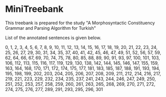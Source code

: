 # MiniTreebank
This treebank is prepared for the study "A Morphosyntactic Constituency Grammar and Parsing Algorithm for Turkish"

List of the annotated sentences is given below.

0, 1, 2, 3, 4, 5, 6, 7, 8, 9, 10, 11, 12, 13, 14, 15, 16, 17, 18, 19, 
20, 21, 22, 23, 24, 25, 26, 27, 29, 30, 31, 34, 35, 37, 40, 41, 42, 45, 
46, 47, 49, 51, 52, 56, 57, 59, 62, 64, 66, 67, 69, 70, 74, 75, 78, 80, 
85, 88, 89, 90, 91, 93, 97, 100, 101, 103, 106, 112, 113, 115, 116, 117, 
119, 129, 130, 138, 142, 144, 145, 146, 147, 155, 159, 163, 164, 168, 170, 
171, 172, 174, 175, 177, 181, 183, 185, 187, 188, 191, 193, 194, 195, 198, 
199, 202, 203, 204, 205, 206, 207, 208, 209, 211, 212, 214, 216, 217, 219, 
221, 223, 229, 232, 234, 235, 237, 241, 243, 244, 246, 247, 249, 250, 251, 
252, 253, 257, 258, 259, 260, 261, 263, 265, 268, 269, 270, 271, 272, 274, 
275, 276, 277, 289, 291, 293, 295, 296, 301
